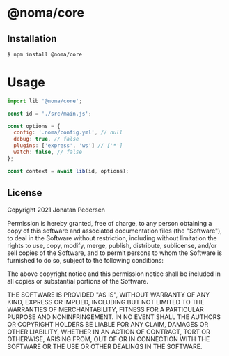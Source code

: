 # @noma/core

## Installation

```bash
$ npm install @noma/core
```

# Usage

```javascript
import lib '@noma/core';

const id = './src/main.js';

const options = {
  config: '.noma/config.yml', // null
  debug: true, // false
  plugins: ['express', 'ws'] // ['*']
  watch: false, // false
};

const context = await lib(id, options);
```

## License

Copyright 2021 Jonatan Pedersen 

Permission is hereby granted, free of charge, to any person obtaining a copy of this software and associated documentation files (the "Software"), to deal in the Software without restriction, including without limitation the rights to use, copy, modify, merge, publish, distribute, sublicense, and/or sell copies of the Software, and to permit persons to whom the Software is furnished to do so, subject to the following conditions:

The above copyright notice and this permission notice shall be included in all copies or substantial portions of the Software.

THE SOFTWARE IS PROVIDED "AS IS", WITHOUT WARRANTY OF ANY KIND, EXPRESS OR IMPLIED, INCLUDING BUT NOT LIMITED TO THE WARRANTIES OF MERCHANTABILITY, FITNESS FOR A PARTICULAR PURPOSE AND NONINFRINGEMENT. IN NO EVENT SHALL THE AUTHORS OR COPYRIGHT HOLDERS BE LIABLE FOR ANY CLAIM, DAMAGES OR OTHER LIABILITY, WHETHER IN AN ACTION OF CONTRACT, TORT OR OTHERWISE, ARISING FROM, OUT OF OR IN CONNECTION WITH THE SOFTWARE OR THE USE OR OTHER DEALINGS IN THE SOFTWARE.
